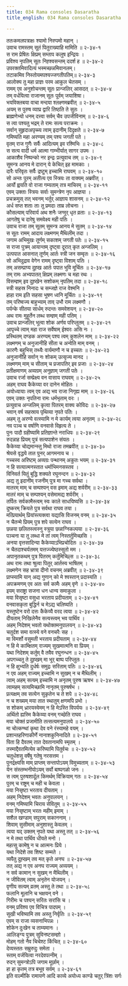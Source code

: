 ```yaml
---
title: 034 Rama consoles Dasaratha
title_english: 034 Rama consoles Dasaratha

---
```

ततःकमलपत्राक्षः श्यामो निरुपमो महान् ।  
उवाच रामस्तम् सूतं पितुराख्याहि मामिति ॥ २-३४-१  
स राम प्रेषितः क्षिप्रम् सम्ताप कलुष इन्द्रियः ।  
प्रविश्य नृपतिम् सूतः निह्श्वसन्तम् ददर्श ह ॥ २-३४-२  
उपरक्तमिवादित्यं भस्मच्छन्नमिवानलम्।  
तटाकमिव निस्तोयमपश्यज्जगतीपतिम्॥ २-३४-३  
आलोक्य तु महा प्राज्ञः परम आकुल चेतसम् ।  
रामम् एव अनुशोचन्तम् सूतः प्रान्जलिर् आसदत् ॥ २-३४-४  
तम् वर्धयित्वा राजानम् सूतः पूर्वम् जयाशिषा।  
भयविक्लबया वाचा मन्दया श्लक्ष्णमब्रवीत् ॥ २-३४-५  
अयम् स पुरुष व्याघ्र द्वारि तिष्ठति ते सुतः ।  
ब्राह्मणेभ्यो धनम् दत्त्वा सर्वम् चैव उपजीविनाम् ॥ २-३४-६  
स त्वा पश्यतु भद्रम् ते रामः सत्य पराक्रमः ।  
सर्वान् सुहृदाअपृच्च्य त्वाम् इदानीम् दिदृक्षते ॥ २-३४-७  
गमिष्यति महा अरण्यम् तम् पश्य जगती पते ।  
वृतम् राज गुणैः सर्वैः आदित्यम् इव रश्मिभिः ॥ २-३४-८  
स सत्य वादी धर्म आत्मा गाम्भीर्यात् सागर उपमः ।  
आकाशैव निष्पन्को नर इन्द्रः प्रत्युवाच तम् ॥ २-३४-९  
सुमन्त्र आनय मे दारान् ये केचित् इह मामकाः ।  
दारैः परिवृतः सर्वैः द्रष्टुम् इच्चामि राघवम् ॥ २-३४-१०  
सो अन्तः पुरम् अतीत्य एव स्त्रियः ता वाक्यम् अब्रवीत् ।  
आर्यो ह्वयति वो राजा गम्यताम् तत्र माचिरम् ॥ २-३४-११  
एवम् उक्ताः स्त्रियः सर्वाः सुमन्त्रेण नृप आज्ञया ।  
प्रचक्रमुस् तत् भवनम् भर्तुर् आज्ञाय शासनम् ॥ २-३४-१२  
अर्ध सप्त शताः ताः तु प्रमदाः ताम्र लोचनाः ।  
कौसल्याम् परिवार्य अथ शनैः जग्मुर् धृत व्रताः ॥ २-३४-१३  
आगतेषु च दारेषु समवेक्ष्य मही पतिः ।  
उवाच राजा तम् सूतम् सुमन्त्र आनय मे सुतम् ॥ २-३४-१४  
स सूतः रामम् आदाय लक्ष्मणम् मैथिलीम् तदा ।  
जगाम अभिमुखः तूर्णम् सकाशम् जगती पतेः ॥ २-३४-१५  
स राजा पुत्रम् आयान्तम् दृष्ट्वा दूरात् कृत अन्जलिम् ।  
उत्पपात आसनात् तूर्णम् आर्तः स्त्री जन सम्वृतः ॥ २-३४-१६  
सो अभिदुद्राव वेगेन रामम् दृष्ट्वा विशाम् पतिः ।  
तम् असम्प्राप्य दुह्ख आर्तः पपात भुवि मूर्चितः ॥ २-३४-१७  
तम् रामः अभ्यपातत् क्षिप्रम् लक्ष्मणः च महा रथः ।  
विसम्ज्ञम् इव दुह्खेन सशोकम् नृपतिम् तदा ॥ २-३४-१८  
स्त्री सहस्र निनादः च सम्जज्ञे राज वेश्मनि ।  
हाहा राम इति सहसा भूषण ध्वनि मूर्चितः ॥ २-३४-१९  
तम् परिष्वज्य बाहुभ्याम् ताव् उभौ राम लक्ष्मणौ ।  
पर्यन्के सीतया सार्धम् रुदन्तः समवेशयन् ॥ २-३४-२०  
अथ रामः मुहूर्तेन लब्ध सम्ज्ञम् मही पतिम् ।  
उवाच प्रान्जलिर् भूत्वा शोक अर्णव परिप्लुतम् ॥ २-३४-२१  
आपृच्चे त्वाम् महा राज सर्वेषाम् ईश्वरः असि नः ।  
प्रस्थितम् दण्डक अरण्यम् पश्य त्वम् कुशलेन माम् ॥ २-३४-२२  
लक्ष्मणम् च अनुजानीहि सीता च अन्वेति माम् वनम् ।  
कारणैः बहुभिस् तथ्यैः वार्यमाणौ न च इच्चतः ॥ २-३४-२३  
अनुजानीहि सर्वान् नः शोकम् उत्सृज्य मानद ।  
लक्ष्मणम् माम् च सीताम् च प्रजापतिर् इव प्रजाः ॥ २-३४-२४  
प्रतीक्षमाणम् अव्यग्रम् अनुज्ञाम् जगती पतेः ।  
उवाच रर्जा सम्प्रेक्ष्य वन वासाय राघवम् ॥ २-३४-२५  
अहम् राघव कैकेय्या वर दानेन मोहितः ।  
अयोध्यायाः त्वम् एव अद्य भव राजा निगृह्य माम् ॥ २-३४-२६  
एवम् उक्तः नृपतिना रामः धर्मभृताम् वरः ।  
प्रत्युवाच अन्जलिम् कृत्वा पितरम् वाक्य कोविदः ॥ २-३४-२७  
भवान् वर्ष सहस्राय पृथिव्या नृपते पतिः ।  
अहम् तु अरण्ये वत्स्यामि न मे कार्यम् त्वया अनृतम् ॥ २-३४-२८  
नव पञ्च च वर्षाणि वनवासे विहृत्य ते ।  
पुनः पादौ ग्रहीष्यामि प्रतिज्ञान्ते नराधिपः ॥ २-३४-२९  
रुदन्नाह प्रियम् पुत्रं सत्यपाशेन संयतः ।  
कैकेय्या चोद्यमान्स्तु मिथो राजा तमब्रवीत् ॥ २-३४-३०  
श्रेयसे वृद्धये तात पुनर् आगमनाय च ।  
गच्चस्व अरिष्टम् अव्यग्रः पन्थानम् अकुतः भयम् ॥ २-३४-३१  
न हि सत्यात्मनस्तात धर्माभिमनसस्तव ।  
विनिवर्त यितुं बुद्धि शक्यते रघुनन्दन ॥ २-३४-३२  
अद्य तु इदानीम् रजनीम् पुत्र मा गच्च सर्वथा ।  
मातरम् माम् च सम्पश्यन् वस इमाम् अद्य शर्वरीम् ॥ २-३४-३३  
मातरं माम् च सम्पश्यन् वसेमामद्य शर्वरीम् ।  
तर्पितः सर्वकामैस्त्वम् स्वः काले साधयिष्यसि ॥ २-३४-३४  
दुष्करम् क्रियते पुत्र सर्वथा राघव तया ।  
मत्प्रियार्थम् प्रियांस्त्यक्त्वा यद्यासि विजनम् वनम् ॥ २-३४-३५  
न चैतन्मे प्रियम् पुत्र शपे सत्येन राघव ।  
छन्नया छलितस्त्वस्नु स्त्रुया छन्नाग्निकल्पया ॥ २-३४-३६  
पञ्चना या तु लब्धा मे तां त्वम् निस्तर्तुमिच्छसि ।  
अनया वृत्तसादिन्या कैकेय्याऽभिप्रचोदितः ॥ २-३४-३७  
न चैतदाश्चर्यतमम् यत्तज्ज्येष्ठस्सुतो मम ।  
अपानृतकथम् पुत्र पितरम् कर्तुमिच्छ्सि ॥ २-३४-३८  
अथ रामः तथा श्रुत्वा पितुर् आर्तस्य भाषितम् ।  
लक्ष्मणेन सह भ्रात्रा दीनो वचनम् अब्रवीत् ॥ २-३४-३९  
प्राप्स्यामि यान् अद्य गुणान् को मे श्वस्तान् प्रदास्यति ।  
अपक्रमणम् एव अतः सर्व कामैः अहम् वृणे ॥ २-३४-४०  
इयम् सराष्ट्रा सजना धन धान्य समाकुला ।  
मया विसृष्टा वसुधा भरताय प्रदीयताम् ॥ २-३४-४१  
वनवासकृता बुद्धिर्न च मेऽद्य चलिष्यति ।  
यस्तुष्टेन वरो दत्तः कैकेय्यै वरद त्वया ॥ २-३४-४२  
दीयताम् निखिलेनैव सत्यस्त्वम् भव पार्थिव ।  
अहम् निदेशम् भवतो यथोक्तमनुपालयन् ॥ २-३४-४३  
चतुर्दश समा वत्स्ये वने वनचरैः सह ।  
मा विमर्शो वसुमती भरताय प्रदीयताम् ॥ २-३४-४४  
न हि मे काम्क्षितम् राज्यम् सुखमात्मनि वा प्रियम् ।  
यथा निदेशम् कर्तुम् वै तवैव रघुनन्धन ॥ २-३४-४५  
अपगच्चतु ते दुह्खम् मा भूर् बाष्प परिप्लुतः ।  
न हि क्षुभ्यति दुर्धर्षः समुद्रः सरिताम् पतिः ॥ २-३४-४६  
न एव अहम् राज्यम् इच्चामि न सुखम् न च मैथिलीम् ।  
त्वाम् अहम् सत्यम् इच्चामि न अनृतम् पुरुष ऋषभ ॥ २-३४-४७  
त्वामहम् सत्यमिच्छामि नानृतम् पुरुषर्षभ ।  
प्रत्यक्षम् तव सत्येन सुकृतेन च ते शपे ॥ २-३४-४८  
न च शख्यम् मया तात स्थातुम् क्षणमपि प्रभो ।  
स शोकम् ध्रारयस्वेमम् न हि मेऽस्ति विपर्ययः ॥ २-३४-४९  
अर्थितो ह्यस्मि कैकेय्या वनम् गच्छेति राघव ।  
मया चोक्तं प्रजामीति तत्सत्यमनुपालये ॥ २-३४-५०  
मा चोत्कण्थां कृथा देव वने रंस्यामहे वयम् ।  
प्रशान्तहरिणाकीर्णे नानाशकुनिनादिते ॥ २-३४-५१  
पिता हि दैवतम् तात देवतानामपि स्मृतम् ।  
तस्माद्दैवतमित्येव करिष्यामि पितुर्वचः ॥ २-३४-५२  
चतुर्धशसु वर्षेषु गतेषु नरसत्तम ।  
पुनर्द्रक्ष्यसि माम् प्राप्तम् सन्तापोऽयम् विमुच्यताम् ॥ २-३४-५३  
येन संस्तम्भनीयोऽयम् सर्वो बाष्पगळो जनः ।  
स त्वम् पुरुषशार्दूल किमर्थम् विक्रियाम् गतः ॥ २-३४-५४  
पुरम् च राष्ट्रम् च मही च केवला ।  
मया निसृष्टा भरताय दीयताम् ।  
अहम् निदेशम् भवतः अनुपालयन् ।  
वनम् गमिष्यामि चिराय सेवितुम् ॥ २-३४-५५  
मया निसृष्टाम् भरतः महीम् इमाम् ।  
सशैल खण्डाम् सपुराम् सकाननाम् ।  
शिवाम् सुसीमाम् अनुशास्तु केवलम् ।  
त्वया यद् उक्तम् नृपते यथा अस्तु तत् ॥ २-३४-५६  
न मे तथा पार्थिव धीयते मनो ।  
महत्सु कामेषु न च आत्मनः प्रिये ।  
यथा निदेशे तव शिष्ट सम्मते ।  
व्यपैतु दुह्खम् तव मत् कृते अनघ ॥ २-३४-५७  
तत् अद्य न एव अनघ राज्यम् अव्ययम् ।  
न सर्व कामान् न सुखम् न मैथिलीम् ।  
न जीवितम् त्वाम् अनृतेन योजयन् ।  
वृणीय सत्यम् व्रतम् अस्तु ते तथा ॥ २-३४-५८  
फलानि मूलानि च भक्षयन् वने ।  
गिरीमः च पश्यन् सरितः सरांसि च ।  
वनम् प्रविश्य एव विचित्र पादपम् ।  
सुखी भविष्यामि तव अस्तु निर्वृतिः ॥ २-३४-५९  
एवम् स राजा व्यसनाभिपन्नः ।  
शोकेन दुःखेन च ताम्यमानः ।  
आलिङ्ग्य पुत्रम् सुविनष्टसम्ज्ञो ।  
मोहम् गतो नैव चिचेश्ट किंचित् ॥ २-३४-६०  
देव्यस्ततः सम्रुरुदुः समेता ।  
स्ताम् वर्जयित्वा नरदेवपत्नीम् ।  
रुदन् सुमन्त्रोऽपि जगाम मूर्छाम् ।  
हा हा कृतम् तत्र बभूव सर्वम् ॥ २-३४-६१  
इति वाल्मीकि रामायणे आदि काव्ये अयोध्य काण्डे चतुर् त्रिंशः सर्गः